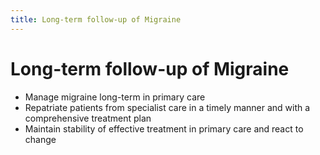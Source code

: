 ```yaml
---
title: Long-term follow-up of Migraine
---
```

# Long-term follow-up of Migraine

* Manage migraine long-term in primary care
* Repatriate patients from specialist care in a timely manner and with a comprehensive treatment plan
* Maintain stability of effective treatment in primary care and react to change
